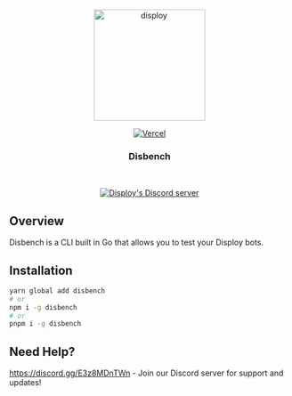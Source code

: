 <div align="center">
	<br />
	<p>
		<a href="https://disploy.dev"><img src="https://disploy.dev/img/logo.svg" alt="disploy" width="200" /></a>
	</p>
    <p>
		<a href="https://vercel.com/?utm_source=disploy&utm_campaign=oss"><img src="https://www.datocms-assets.com/31049/1618983297-powered-by-vercel.svg" alt="Vercel" /></a>
	</p>
    <h3>
        Disbench
    </h3>
	<br />
	<p>
		<a href="https://discord.gg/E3z8MDnTWn"><img src="https://img.shields.io/discord/901426442242498650?color=5865F2&logo=discord&logoColor=white" alt="Disploy's Discord server" /></a>
	</p>

</div>

## Overview

Disbench is a CLI built in Go that allows you to test your Disploy bots.

## Installation

```bash
yarn global add disbench
# or
npm i -g disbench
# or
pnpm i -g disbench
```

## Need Help?

https://discord.gg/E3z8MDnTWn - Join our Discord server for support and updates!
